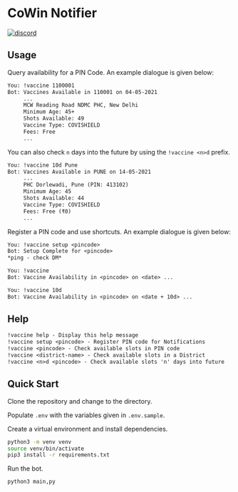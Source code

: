 # CoWin Notifier

[![discord](https://img.shields.io/static/v1?style=for-the-badge&logo=discord&message=Invite&label=Discord&labelColor=&color=7289da)](https://discord.com/api/oauth2/authorize?client_id=838664980584726538&permissions=18432&scope=bot)

## Usage

Query availability for a PIN Code. An example dialogue is given below:

```txt
You: !vaccine 1100001
Bot: Vaccines Available in 110001 on 04-05-2021
     ...
     MCW Reading Road NDMC PHC, New Delhi
     Minimum Age: 45+
     Shots Available: 49
     Vaccine Type: COVISHIELD
     Fees: Free
     ...
```

You can also check `n` days into the future by using the `!vaccine <n>d` prefix.

```txt
You: !vaccine 10d Pune
Bot: Vaccines Available in PUNE on 14-05-2021
     ...
     PHC Dorlewadi, Pune (PIN: 413102)
     Minimum Age: 45
     Shots Available: 44
     Vaccine Type: COVISHIELD
     Fees: Free (₹0)
     ...
```

Register a PIN code and use shortcuts. An example dialogue is given below:

```txt
You: !vaccine setup <pincode>
Bot: Setup Complete for <pincode>
*ping - check DM*

You: !vaccine
Bot: Vaccine Availability in <pincode> on <date> ...

You: !vaccine 10d
Bot: Vaccine Availability in <pincode> on <date + 10d> ...
```

## Help

```txt
!vaccine help - Display this help message
!vaccine setup <pincode> - Register PIN code for Notifications
!vaccine <pincode> - Check available slots in PIN code
!vaccine <district-name> - Check available slots in a District
!vaccine <n>d <pincode> - Check available slots 'n' days into future
```

## Quick Start

Clone the repository and change to the directory.

Populate `.env` with the variables given in `.env.sample`.

Create a virtual environment and install dependencies.

```bash
python3 -m venv venv
source venv/bin/activate
pip3 install -r requirements.txt
```

Run the bot.

```bash
python3 main,py
```
